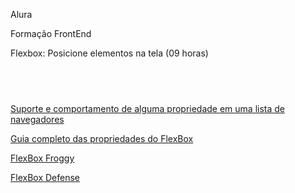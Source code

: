 Alura

Formação FrontEnd</br>

Flexbox: Posicione elementos na tela (09 horas)
## <br />

[Suporte e comportamento de alguma propriedade em uma lista de navegadores ](http://www.caniuse.com)</br>

[Guia completo das propriedades do FlexBox](https://css-tricks.com/snippets/css/a-guide-to-flexbox/)</br>

[FlexBox Froggy](http://flexboxfroggy.com/)</br>

[FlexBox Defense](http://www.flexboxdefense.com/)</br>